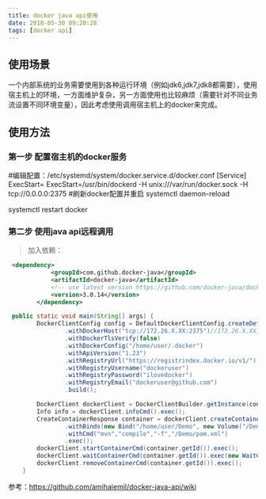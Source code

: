 ```yaml
---
title: docker java api使用
date: 2018-05-30 09:20:28
tags: [docker api]
---
```


## 使用场景

一个内部系统的业务需要使用到各种运行环境（例如jdk6,jdk7,jdk8都需要），使用宿主机上的环境，一方面维护复杂，另一方面使用也比较麻烦（需要针对不同业务流设置不同环境变量），因此考虑使用调用宿主机上的docker来完成。

## 使用方法

### 第一步 配置宿主机的docker服务

#编辑配置：/etc/systemd/system/docker.service.d/docker.conf
[Service]
ExecStart=
ExecStart=/usr/bin/dockerd -H unix:///var/run/docker.sock -H tcp://0.0.0.0:2375
#刷新docker配置并重启
systemctl daemon-reload
<!-- more -->
systemctl restart docker

### 第二步 使用java api远程调用 

> 加入依赖：

```xml
 <dependency>
            <groupId>com.github.docker-java</groupId>
            <artifactId>docker-java</artifactId>
            <!-- use latest version https://github.com/docker-java/docker-java/releases -->
            <version>3.0.14</version>
        </dependency>
```

```java
 public static void main(String[] args) {
        DockerClientConfig config = DefaultDockerClientConfig.createDefaultConfigBuilder()
                .withDockerHost("tcp://172.26.X.XX:2375")//172.26.X.XX为宿主机ip
                .withDockerTlsVerify(false)
                .withDockerConfig("/home/user/.docker")
                .withApiVersion("1.23")
                .withRegistryUrl("https://registrindex.docker.io/v1/")
                .withRegistryUsername("dockeruser")
                .withRegistryPassword("ilovedocker")
                .withRegistryEmail("dockeruser@github.com")
                .build();

        DockerClient dockerClient = DockerClientBuilder.getInstance(config).build();
        Info info = dockerClient.infoCmd().exec();
        CreateContainerResponse container = dockerClient.createContainerCmd("maven:jdk7")
                .withBinds(new Bind("/home/user/Demo", new Volume("/Demo")))//挂载宿主机上的文件夹
                .withCmd("mvn","compile","-f","/Demo/pom.xml")
                .exec();
        dockerClient.startContainerCmd(container.getId()).exec();
        dockerClient.waitContainerCmd(container.getId()).exec(new WaitContainerResultCallback()).awaitStatusCode();
        dockerClient.removeContainerCmd(container.getId()).exec();
    }
```


参考：https://github.com/amihaiemil/docker-java-api/wiki